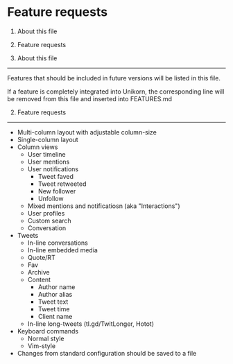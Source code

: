 Feature requests
================

1. About this file
2. Feature requests

1. About this file
------------------

Features that should be included in future versions will be listed in this
file. 

If a feature is completely integrated into Unikorn, the corresponding line
will be removed from this file and inserted into FEATURES.md

2. Feature requests
-------------------

* Multi-column layout with adjustable column-size
* Single-column layout
* Column views
    * User timeline
    * User mentions
    * User notifications
        * Tweet faved
        * Tweet retweeted
        * New follower
        * Unfollow
    * Mixed mentions and notificatiosn (aka "Interactions")
    * User profiles
    * Custom search
    * Conversation
* Tweets
    * In-line conversations
    * In-line embedded media
    * Quote/RT
    * Fav
    * Archive
    * Content
        * Author name
        * Author alias
        * Tweet text
        * Tweet time
        * Client name
    * In-line long-tweets (tl.gd/TwitLonger, Hotot)
* Keyboard commands
    * Normal style
    * Vim-style
* Changes from standard configuration should be saved to a file
